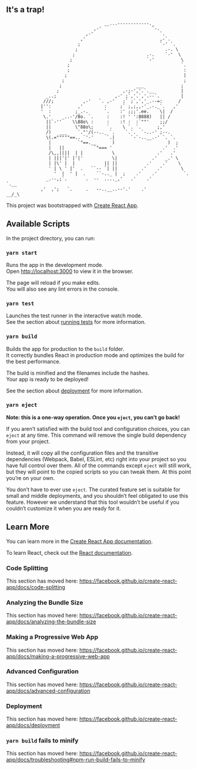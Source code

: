  ## It's a trap!
 
                                         __...------------._
                                     ,-'                   `-.
                                  ,-'                         `.
                                ,'                            ,-`.
                               ;                              `-' `.
                              ;                                 .-. \
                             ;                           .-.    `-'  \
                            ;                            `-'          \
                           ;                                          `.
                           ;                                           :
                          ;                                            |
                         ;                                             ;
                        ;                            ___              ;
                       ;                        ,-;-','.`.__          |
                   _..;                      ,-' ;`,'.`,'.--`.        |
                  ///;           ,-'   `. ,-'   ;` ;`,','_.--=:      /
                 |'':          ,'        :     ;` ;,;,,-'_.-._`.   ,'
                 '  :         ;_.-.      `.    :' ;;;'.ee.    \|  /
                  \.'    _..-'/8o. `.     :    :! ' ':8888)   || /
                   ||`-''    \\88o\ :     :    :! :  :`""'    ;;/
                   ||         \"88o\;     `.    \ `. `.      ;,'
                   /)   ___    `."'/(--.._ `.    `.`.  `-..-' ;--.
                   \(.="""""==.. `'-'     `.|      `-`-..__.-' `. `.
                    |          `"==.__      )                    )  ;
                    |   ||           `"=== '                   .'  .'
                    /\,,||||  | |           \                .'   .'
                    | |||'|' |'|'           \|             .'   _.' \
                    | |\' |  |           || ||           .'    .'    \
                    ' | \ ' |'  .   ``-- `| ||         .'    .'       \
                      '  |  ' |  .    ``-.._ |  ;    .'    .'          `.
                   _.--,;`.       .  --  ...._,'   .'    .'              `.__
                 ,'  ,';   `.     .   --..__..--'.'    .'                __/_\

             

This project was bootstrapped with [Create React App](https://github.com/facebook/create-react-app).

## Available Scripts

In the project directory, you can run:

### `yarn start`

Runs the app in the development mode.<br />
Open [http://localhost:3000](http://localhost:3000) to view it in the browser.

The page will reload if you make edits.<br />
You will also see any lint errors in the console.

### `yarn test`

Launches the test runner in the interactive watch mode.<br />
See the section about [running tests](https://facebook.github.io/create-react-app/docs/running-tests) for more information.

### `yarn build`

Builds the app for production to the `build` folder.<br />
It correctly bundles React in production mode and optimizes the build for the best performance.

The build is minified and the filenames include the hashes.<br />
Your app is ready to be deployed!

See the section about [deployment](https://facebook.github.io/create-react-app/docs/deployment) for more information.

### `yarn eject`

**Note: this is a one-way operation. Once you `eject`, you can’t go back!**

If you aren’t satisfied with the build tool and configuration choices, you can `eject` at any time. This command will remove the single build dependency from your project.

Instead, it will copy all the configuration files and the transitive dependencies (Webpack, Babel, ESLint, etc) right into your project so you have full control over them. All of the commands except `eject` will still work, but they will point to the copied scripts so you can tweak them. At this point you’re on your own.

You don’t have to ever use `eject`. The curated feature set is suitable for small and middle deployments, and you shouldn’t feel obligated to use this feature. However we understand that this tool wouldn’t be useful if you couldn’t customize it when you are ready for it.

## Learn More

You can learn more in the [Create React App documentation](https://facebook.github.io/create-react-app/docs/getting-started).

To learn React, check out the [React documentation](https://reactjs.org/).

### Code Splitting

This section has moved here: https://facebook.github.io/create-react-app/docs/code-splitting

### Analyzing the Bundle Size

This section has moved here: https://facebook.github.io/create-react-app/docs/analyzing-the-bundle-size

### Making a Progressive Web App

This section has moved here: https://facebook.github.io/create-react-app/docs/making-a-progressive-web-app

### Advanced Configuration

This section has moved here: https://facebook.github.io/create-react-app/docs/advanced-configuration

### Deployment

This section has moved here: https://facebook.github.io/create-react-app/docs/deployment

### `yarn build` fails to minify

This section has moved here: https://facebook.github.io/create-react-app/docs/troubleshooting#npm-run-build-fails-to-minify

